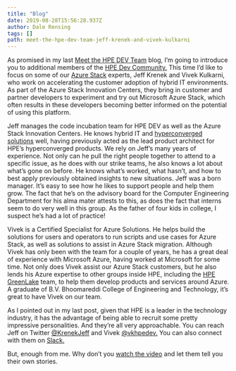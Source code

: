 ```yaml
---
title: "Blog"
date: 2019-08-28T15:56:28.937Z
author: Dale Rensing 
tags: []
path: meet-the-hpe-dev-team-jeff-krenek-and-vivek-kulkarni
---
```

As promised in my last [Meet the HPE DEV Team](https://developer.hpe.com/blog/meet-the-hpe-dev-team) blog, I’m going to introduce you to additional members of the [HPE Dev Community.](https://developer.hpe.com/community) This time I’d like to focus on some of our [Azure Stack](https://www.hpe.com/us/en/solutions/cloud/azure-hybrid-cloud.html) experts, Jeff Krenek and Vivek Kulkarni, who work on accelerating the customer adoption of hybrid IT environments. As part of the Azure Stack Innovation Centers, they bring in customer and partner developers to experiment and try out Microsoft Azure Stack, which often results in these developers becoming better informed on the potential of using this platform. 

Jeff manages the code incubation team for HPE DEV as well as the Azure Stack Innovation Centers. He knows hybrid IT and [hyperconverged solutions](https://www.hpe.com/us/en/integrated-systems/hyper-converged.html) well, having previously acted as the lead product architect for HPE’s hyperconverged products. We rely on Jeff’s many years of experience. Not only can he pull the right people together to attend to a specific issue, as he does with our strike teams, he also knows a lot about what’s gone on before. He knows what’s worked, what hasn’t, and how to best apply previously obtained insights to new situations. Jeff was a born manager. It’s easy to see how he likes to support people and help them grow. The fact that he’s on the advisory board for the Computer Engineering Department for his alma mater attests to this, as does the fact that interns seem to do very well in this group. As the father of four kids in college, I suspect he’s had a lot of practice!

Vivek is a Certified Specialist for Azure Solutions. He helps build the solutions for users and operators to run scripts and use cases for Azure Stack, as well as solutions to assist in Azure Stack migration. Although Vivek has only been with the team for a couple of years, he has a great deal of experience with Microsoft Azure, having worked at Microsoft for some time. Not only does Vivek assist our Azure Stack customers, but he also lends his Azure expertise to other groups inside HPE, including the [HPE GreenLake](https://www.hpe.com/us/en/services/it-consumption.html) team, to help them develop products and services around Azure. A graduate of B.V. Bhoomareddi College of Engineering and Technology, it’s great to have Vivek on our team.

As I pointed out in my last post, given that HPE is a leader in the technology industry, it has the advantage of being able to recruit some pretty impressive personalities. And they’re all very approachable. You can reach Jeff on Twitter [@KrenekJeff](https://twitter.com/KrenekJeff) and Vivek [@vkhpedev.](https://twitter.com/@vkhpedev) You can also connect with them on [Slack.](https://slack.hpedev.io/) 

But, enough from me. Why don’t you [watch the video](https://www.youtube.com/watch?v=bbglDBHnLh0&feature=youtu.be) and let them tell you their own stories.
